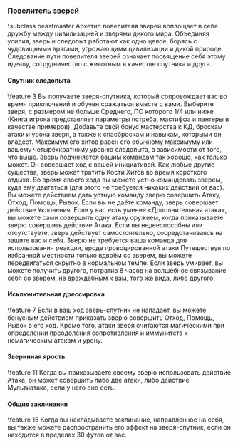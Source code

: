 ### Повелитель зверей
\subclass beastmaster Архетип повелителя зверей воплощает в себе дружбу между цивилизацией и зверями дикого мира. Объединяя усилия, зверь и следопыт работают как одно целое, борясь с чудовищными врагами, угрожающими цивилизации и дикой природе. Следование пути повелителя зверей означает посвящение себя этому идеалу, сотрудничество с животным в качестве спутника и друга.

#### Спутник следопыта
\feature 3
Вы получаете зверя-спутника, который сопровождает вас во время приключений и обучен сражаться вместе с вами. Выберите зверя, с размером не больше Среднего, ПО которого 1/4 или ниже (Книга игрока представляет параметры ястреба, мастиффа и пантеры в качестве примеров). Добавьте свой бонус мастерства к КД, броскам атаки и урона зверя, а также к спасброскам и навыкам, которыми он владеет. Максимум его хитов равен его обычному максимуму или вашему четырёхкратному уровню следопыта, в зависимости от того, что выше.
Зверь подчиняется вашим командам так хорошо, как только может. Он совершает ход с вашей инициативой. Как любые другие существа, зверь может тратить Кости Хитов во время короткого отдыха. Во время своего хода вы можете устно командовать зверем, куда ему двигаться (для этого не требуется никаких действий от вас). Вы можете действием дать устную команду зверю совершить Атаку, Отход, Помощь, Рывок. Если вы не даёте команду, зверь совершает действие Уклонения. Если у вас есть умение «Дополнительная атака», вы можете сами совершить одну атаку оружием, когда приказываете зверю совершить действие Атака.
Если вы недееспособны или отсутствуете, зверь действует самостоятельно, сосредотачиваясь на защите вас и себя. Зверю не требуется ваша команда для использования реакции, вроде провоцированной атаки
Путешествуя по избранной местности только вдвоём со зверем, вы можете передвигаться скрытно в нормальном темпе.
Если зверь умирает, вы можете получить другого, потратив 8 часов на волшебное связывание себя со зверем, не враждебным к вам, того же вида, либо другого.

#### Исключительная дрессировка
\feature 7
Если в ваш ход зверь-спутник не нападает, вы можете бонусным действием приказать зверю совершить Отход, Помощь, Рывок в его ход. Кроме того, атаки зверя считаются магическими при определении преодоления сопротивления и иммунитета к немагическим атакам и урону.

#### Зверинная ярость
\feature 11
Когда вы приказываете своему зверю использовать действие Атака, он может совершить либо две атаки, либо действие Мультиатака, если у него оно есть.

#### Общие заклинания
\feature 15
Когда вы накладываете заклинание, направленное на себя, вы также можете распространить его эффект на зверя-спутник, если он находится в пределах 30 футов от вас.
